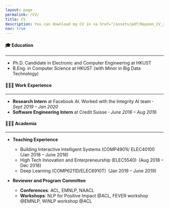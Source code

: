 ```yaml
---
layout: page
permalink: /CV/
title: CV
description: You can download my CV in <a href="/assets/pdf/Nayeon_CV_2021_Jan.pdf" target="_blank"><b>PDF</b></a>
nav: true
---
```


#### 🎓 Education
----
- Ph.D. Candidate in Electronic and Computer Engineering at HKUST 
- B.Eng. in Computer Science at HKUST (with Minor in Big Data Technology)

#### 👩🏻‍💻 Work Experience
----
- <b>Research Intern</b> at Facebook AI. Worked with the Integrity AI team **&#183;** _Sept 2019 – Jan 2020_
- <b>Software Engineering Intern</b> at Credit Suisse **&#183;** _June 2016 – Aug 2016_ 

#### 👩🏻‍🏫 Academia
----
- <b>Teaching Experience</b>
    + Building Interactive Intelligent Systems (COMP4901I/ ELEC4010I)&ensp;(Jan 2018 – June 2018)
    + High Tech Innovation and Enterpreneurship (ELEC5540)&ensp;(Aug 2018 – Dec 2018)
    + Deep Learning (COMP6211D/ELEC6910T)&ensp;(Jan 2019 – June 2019)

- <b>Reviewer and Program Committee</b>
    + <b>Conferences</b>: ACL, EMNLP, NAACL
    + <b>Workshops</b>: NLP for Positive Impact @ACL, FEVER workshop @EMNLP, WiNLP workshop @ACL





<!-- 
#### 🏆 Honor & Scholarship
----
- <b>Women Techmakers Scholarship</b>&ensp;Google &#183; 2018  
-->